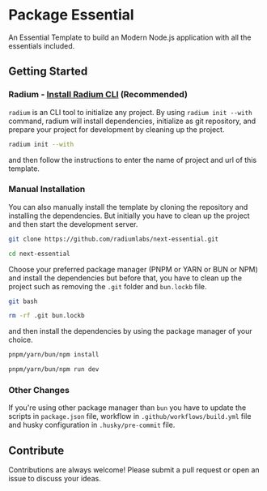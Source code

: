 # Package Essential

An Essential Template to build an Modern Node.js application with all the essentials included.

## Getting Started

### Radium - [Install Radium CLI](https://github.com/radiumlabs/radium) (Recommended)

`radium` is an CLI tool to initialize any project. By using `radium init --with` command, radium will install dependencies, initialize as git repository, and prepare your project for development by cleaning up the project.

```bash
radium init --with
```

and then follow the instructions to enter the name of project and url of this template.

### Manual Installation

You can also manually install the template by cloning the repository and installing the dependencies. But initially you have to clean up the project and then start the development server.

```bash
git clone https://github.com/radiumlabs/next-essential.git
```

```bash
cd next-essential
```

Choose your preferred package manager (PNPM or YARN or BUN or NPM) and install the dependencies but before that, you have to clean up the project such as removing the `.git` folder and `bun.lockb` file.

```bash
git bash
```

```bash
rm -rf .git bun.lockb
```

and then install the dependencies by using the package manager of your choice.

```bash
pnpm/yarn/bun/npm install
```

```bash
pnpm/yarn/bun/npm run dev
```

### Other Changes

If you're using other package manager than `bun` you have to update the scripts in `package.json` file, workflow in `.github/workflows/build.yml` file and husky configuration in `.husky/pre-commit` file.

## Contribute

Contributions are always welcome! Please submit a pull request or open an issue to discuss your ideas.
